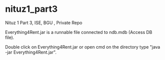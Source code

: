 # nituz1_part3
Nituz 1 Part 3, ISE, BGU , Private Repo

Everything4Rent.jar is a runnable file connected to ndb.mdb (Access DB file).

Double click on Everything4Rent.jar or open cmd on the directory type "java -jar Everything4Rent.jar".

